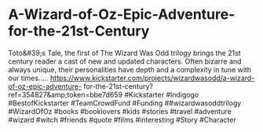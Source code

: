 # A-Wizard-of-Oz-Epic-Adventure-for-the-21st-Century
Toto&amp;#39;s Tale, the first of The Wizard Was Odd trilogy brings the 21st century reader a cast of new and updated characters. Often bizarre and always unique, their personalities have depth and a complexity in tune with our times..... https://www.kickstarter.com/projects/wizardwasodd/a-wizard-of-oz-epic-adventure- for-the-21st-century?ref=354827&amp;amp;token=bbe7d659 #Kickstarter #Indigogo #BestofKickstarter #TeamCrowdFund #Funding ##wizardwasoddtrilogy #WizardOfOz #books #booklovers #kids #stories #travel #adventure #wizard #witch #friends #quote #films #interesting #Story #Character
